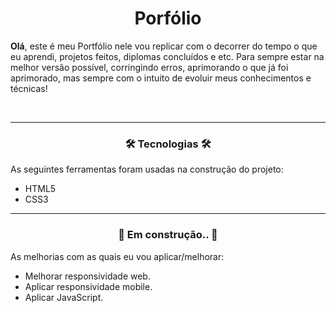 <h1 align="center">Porfólio</h1>
<p><strong>Olá</strong>, este é meu Portfólio nele vou replicar com o decorrer do tempo o que eu aprendi, projetos feitos, diplomas concluídos e etc. Para sempre estar na melhor versão possível, corringindo erros, aprimorando o que já foi aprimorado, mas sempre com o intuito de evoluir meus conhecimentos e técnicas!</p><br>
<hr>

<h3 align="center">🛠 Tecnologias 🛠</h3>
<p>As seguintes ferramentas foram usadas na construção do projeto:</p>

- HTML5
- CSS3
<hr>

<h3 align="center"> 🚧 Em construção.. 🚧 </h3>
<p>As melhorias com as quais eu vou aplicar/melhorar:</p>

- Melhorar responsividade web.
- Aplicar responsividade mobile.
- Aplicar JavaScript.
